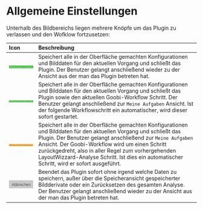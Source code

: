 # Allgemeine Einstellungen

Unterhalb des Bildbereichs liegen mehrere Knöpfe um das Plugin zu verlassen und den Wofklow fortzusetzen:

| Icon | Beschreibung |
| :--- | :--- |
| ![](../../../../.gitbook/assets/layoutwizzard2_saveandclose.png)  | Speichert alle in der Oberfläche gemachten Konfigurationen und Bilddaten für den aktuellen Vorgang und schließt das Plugin. Der Benutzer gelangt anschließend wieder zu der Ansicht aus der man das Plugin betreten hat. |
| ![](../../../../.gitbook/assets/layoutwizzard2_saveandadvance.png)  | Speichert alle in der Oberfläche gemachten Konfigurationen und Bilddaten für den aktuellen Vorgang und schließt das Plugin sowie den aktuellen Goobi-Workflow Schritt. Der Benutzer gelangt anschließend zur `Meine Aufgaben` Ansicht. Ist der folgende Workflowschritt ein automatischer, wird dieser sofort gestartet. |
| ![](../../../../.gitbook/assets/layoutwizzard2_sendtoanalysis.png)  | Speichert alle in der Oberfläche gemachten Konfigurationen und Bilddaten für den aktuellen Vorgang und schließt das Plugin.  Der Benutzer gelangt anschließend zur `Meine Aufgaben` Ansicht. Der Goobi-Workflow wird um einen Schritt zurückgedreht, also in aller Regel zum vorhergehenden LayoutWizzard-Analyse Schritt. Ist dies ein automatischer Schritt, wird er sofort ausgeführt. |
| ![](../../../../.gitbook/assets/layoutwizzard2_cancel.png)  | Beendet das Plugin sofort ohne irgend welche Daten zu speichern, außer über die Speicheransicht gespeicherter Bildderivate oder ein Zurücksetzen des gesamten Analyse. Der Benutzer gelangt anschließend wieder zu der Ansicht aus der man das Plugin betreten hat. |

